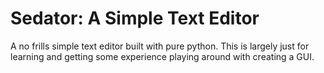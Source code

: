 # Sedator: A Simple Text Editor

A no frills simple text editor built with pure python. This is largely just for learning and getting some experience playing around with creating a GUI.
